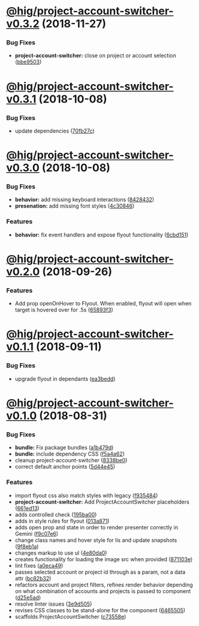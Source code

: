 # [@hig/project-account-switcher-v0.3.2](https://github.com/Autodesk/hig/compare/@hig/project-account-switcher@0.3.1...@hig/project-account-switcher@0.3.2) (2018-11-27)


### Bug Fixes

* **project-account-switcher:** close on project or account selection ([bbe9503](https://github.com/Autodesk/hig/commit/bbe9503))

# [@hig/project-account-switcher-v0.3.1](https://github.com/Autodesk/hig/compare/@hig/project-account-switcher@0.3.0...@hig/project-account-switcher@0.3.1) (2018-10-08)


### Bug Fixes

* update dependencies ([70fb27c](https://github.com/Autodesk/hig/commit/70fb27c))

# [@hig/project-account-switcher-v0.3.0](https://github.com/Autodesk/hig/compare/@hig/project-account-switcher@0.2.0...@hig/project-account-switcher@0.3.0) (2018-10-08)


### Bug Fixes

* **behavior:** add missing keyboard interactions ([8428432](https://github.com/Autodesk/hig/commit/8428432))
* **presenation:** add missing font styles ([4c30846](https://github.com/Autodesk/hig/commit/4c30846))


### Features

* **behavior:** fix event handlers and expose flyout functionality ([6cbd151](https://github.com/Autodesk/hig/commit/6cbd151))

# [@hig/project-account-switcher-v0.2.0](https://github.com/Autodesk/hig/compare/@hig/project-account-switcher@0.1.1...@hig/project-account-switcher@0.2.0) (2018-09-26)


### Features

* Add prop openOnHover to Flyout.  When enabled, flyout will open when target is hovered over for .5s ([65893f3](https://github.com/Autodesk/hig/commit/65893f3))

# [@hig/project-account-switcher-v0.1.1](https://github.com/Autodesk/hig/compare/@hig/project-account-switcher@0.1.0...@hig/project-account-switcher@0.1.1) (2018-09-11)


### Bug Fixes

* upgrade flyout in dependants ([ea3bedd](https://github.com/Autodesk/hig/commit/ea3bedd))

# [@hig/project-account-switcher-v0.1.0](https://github.com/Autodesk/hig/compare/@hig/project-account-switcher@0.0.0...@hig/project-account-switcher@0.1.0) (2018-08-31)


### Bug Fixes

* **bundle:** Fix package bundles ([a1b479d](https://github.com/Autodesk/hig/commit/a1b479d))
* **bundle:** include dependency CSS ([f5a4a62](https://github.com/Autodesk/hig/commit/f5a4a62))
* cleanup project-account-switcher ([8338be0](https://github.com/Autodesk/hig/commit/8338be0))
* correct default anchor points ([5d44e45](https://github.com/Autodesk/hig/commit/5d44e45))


### Features

* import flyout css also match styles with legacy ([f935484](https://github.com/Autodesk/hig/commit/f935484))
* **project-account-switcher:** Add ProjectAccountSwitcher placeholders ([661ed13](https://github.com/Autodesk/hig/commit/661ed13))
* adds controlled check ([195ba00](https://github.com/Autodesk/hig/commit/195ba00))
* adds in style rules for flyout ([013a871](https://github.com/Autodesk/hig/commit/013a871))
* adds open prop and state in order to render presenter correctly in Gemini ([f9c07e6](https://github.com/Autodesk/hig/commit/f9c07e6))
* change class names and hover style for lis and update snapshots ([9f8eb1a](https://github.com/Autodesk/hig/commit/9f8eb1a))
* changes markup to use ul ([4e80da0](https://github.com/Autodesk/hig/commit/4e80da0))
* creates functionality for loading the image src when provided ([871103e](https://github.com/Autodesk/hig/commit/871103e))
* lint fixes ([a0eca49](https://github.com/Autodesk/hig/commit/a0eca49))
* passes selected account or project id through as a param, not a data attr ([bc82b32](https://github.com/Autodesk/hig/commit/bc82b32))
* refactors account and project filters, refines render behavior depending on what combination of accounts and projects is passed to component ([d25e5ad](https://github.com/Autodesk/hig/commit/d25e5ad))
* resolve linter issues ([3e9d505](https://github.com/Autodesk/hig/commit/3e9d505))
* revises CSS classes to be stand-alone for the component ([6465505](https://github.com/Autodesk/hig/commit/6465505))
* scaffolds ProjectAccountSwitcher ([c73558e](https://github.com/Autodesk/hig/commit/c73558e))
